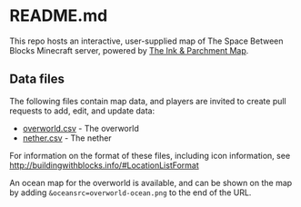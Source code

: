 # README.md

This repo hosts an interactive, user-supplied map of The Space Between Blocks Minecraft server, powered by [The Ink & Parchment Map](https://github.com/Treer/minecraft-map).

## Data files

The following files contain map data, and players are invited to create pull requests to add, edit, and update data:

- [overworld.csv](overworld.csv) - The overworld
- [nether.csv](nether.csv) - The nether

For information on the format of these files, including icon information, see http://buildingwithblocks.info/#LocationListFormat

An ocean map for the overworld is available, and can be shown on the map by adding `&oceansrc=overworld-ocean.png` to the end of the URL.

